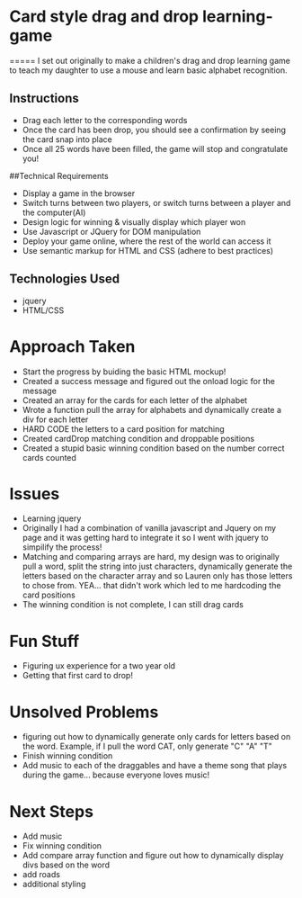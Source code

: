 # Card style drag and drop learning-game
=====
I set out originally to make a children's drag and drop learning game to teach my daughter to use a mouse and learn basic alphabet recognition.

## Instructions
* Drag each letter to the corresponding words
* Once the card has been drop, you should see a confirmation by seeing the card snap into place
* Once all 25 words have been filled, the game will stop and congratulate you!


##Technical Requirements
* Display a game in the browser
* Switch turns between two players, or switch turns between a player and the computer(AI)
* Design logic for winning & visually display which player won
* Use Javascript or JQuery for DOM manipulation
* Deploy your game online, where the rest of the world can access it
* Use semantic markup for HTML and CSS (adhere to best practices)

## Technologies Used
* jquery
* HTML/CSS

# Approach Taken
* Start the progress by buiding the basic HTML mockup!
* Created a success message and figured out the onload logic for the message
* Created an array for the cards for each letter of the alphabet
* Wrote a function pull the array for alphabets and dynamically create a div for each letter
* HARD CODE the letters to a card position for matching
* Created cardDrop matching condition and droppable positions
* Created a stupid basic winning condition based on the number correct cards counted 


# Issues
* Learning jquery
* Originally I had a combination of vanilla javascript and Jquery on my page and it was getting hard to integrate it so I went with jquery to simpilify the process!
* Matching and comparing arrays are hard, my design was to originally pull a word, split the string into just characters, dynamically generate the letters based on the character array and so Lauren only has those letters to chose from.  YEA... that didn't work which led to me hardcoding the card positions
* The winning condition is not complete, I can still drag cards


# Fun Stuff
* Figuring ux experience for a two year old
* Getting that first card to drop!

# Unsolved Problems
* figuring out how to dynamically generate only cards for letters based on the word.  Example, if I pull the word CAT, only generate "C" "A" "T"
* Finish winning condition
* Add music to each of the draggables and have a theme song that plays during the game... because everyone loves music!

# Next Steps
* Add music
* Fix winning condition
* Add compare array function and figure out how to dynamically display divs based on the word
* add roads
* additional styling
